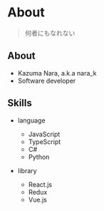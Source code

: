 # About

> 何者にもなれない

## About

- Kazuma Nara, a.k.a nara_k
- Software developer

## Skills

- language

  - JavaScript
  - TypeScript
  - C#
  - Python

- library
  - React.js
  - Redux
  - Vue.js
